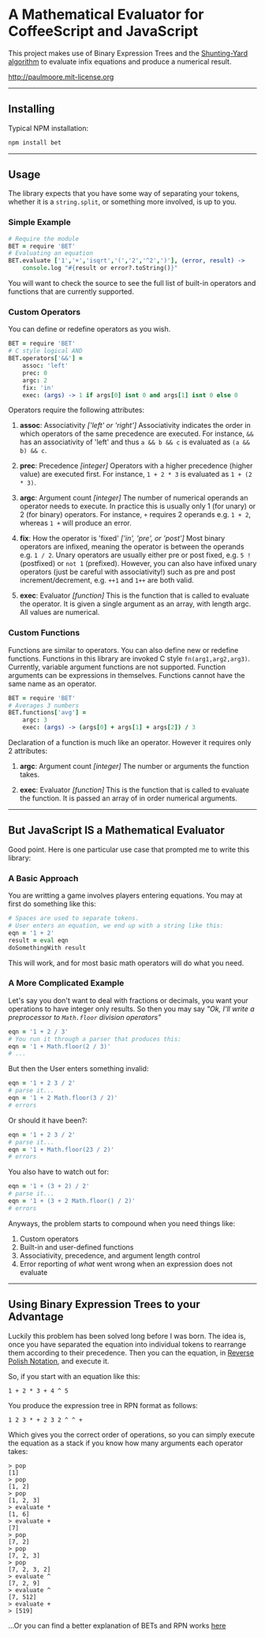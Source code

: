 A Mathematical Evaluator for CoffeeScript and JavaScript
===

This project makes use of Binary Expression Trees and the [Shunting-Yard algorithm](http://en.wikipedia.org/wiki/Shunting-yard_algorithm) to evaluate infix equations and produce a numerical result.

http://paulmoore.mit-license.org

---
## Installing

Typical NPM installation:

```CoffeeScript
npm install bet
```

---
## Usage

The library expects that you have some way of separating your tokens, whether it is a `string.split`, or something more involved, is up to you.

### Simple Example

```CoffeeScript
# Require the module
BET = require 'BET'
# Evaluating an equation
BET.evaluate ['1','+','isqrt','(','2','^2',')'], (error, result) ->
	console.log "#{result or error?.toString()}"
```

You will want to check the source to see the full list of built-in operators and functions that are currently supported.

### Custom Operators

You can define or redefine operators as you wish.

```CoffeeScript
BET = require 'BET'
# C style logical AND
BET.operators['&&'] =
	assoc: 'left'
	prec: 0
	argc: 2
	fix: 'in'
	exec: (args) -> 1 if args[0] isnt 0 and args[1] isnt 0 else 0
```

Operators require the following attributes:

1. __assoc__: Associativity _['left' or 'right']_ Associativity indicates the order in which operators of the same precedence are executed.  For instance, `&&` has an associativity of 'left' and thus `a && b && c` is evaluated as `(a && b) && c`.

2. __prec__: Precedence _[integer]_ Operators with a higher precedence (higher value) are executed first.  For instance, `1 + 2 * 3` is evaluated as `1 + (2 * 3)`.

3. __argc__: Argument count _[integer]_ The number of numerical operands an operator needs to execute.  In practice this is usually only 1 (for unary) or 2 (for binary) operators.  For instance, `+` requires 2 operands e.g. `1 + 2`, whereas `1 +` will produce an error.

4. __fix__: How the operator is 'fixed' _['in', 'pre', or 'post']_ Most binary operators are infixed, meaning the operator is between the operands e.g. `1 / 2`.  Unary operators are usually either pre or post fixed, e.g. `5 !` (postfixed) or `not 1` (prefixed).  However, you can also have infixed unary operators (just be careful with associativity!) such as pre and post increment/decrement, e.g. `++1` and `1++` are both valid.

5. __exec__: Evaluator _[function]_ This is the function that is called to evaluate the operator.  It is given a single argument as an array, with length argc.  All values are numerical.

### Custom Functions

Functions are similar to operators.  You can also define new or redefine functions.  Functions in this library are invoked C style `fn(arg1,arg2,arg3)`.  Currently, variable argument functions are not supported.  Function arguments can be expressions in themselves.  Functions cannot have the same name as an operator.

```CoffeeScript
BET = require 'BET'
# Averages 3 numbers
BET.functions['avg'] =
	argc: 3
	exec: (args) -> (args[0] + args[1] + args[2]) / 3
```

Declaration of a function is much like an operator.  However it requires only 2 attributes:

1. __argc__: Argument count _[integer]_ The number or arguments the function takes.

2. __exec__: Evaluator _[function]_ This is the function that is called to evaluate the function.  It is passed an array of in order numerical arguments.

---
## But JavaScript IS a Mathematical Evaluator

Good point.  Here is one particular use case that prompted me to write this library:

### A Basic Approach

You are writting a game involves players entering equations.  You may at first do something like this:

```CoffeeScript
# Spaces are used to separate tokens.
# User enters an equation, we end up with a string like this:
eqn = '1 + 2'
result = eval eqn
doSomethingWith result
```

This will work, and for most basic math operators will do what you need.

### A More Complicated Example

Let's say you don't want to deal with fractions or decimals, you want your operations to have integer only results.  So then you may say _"Ok, I'll write a preprocessor to `Math.floor` division operators"_

```CoffeeScript
eqn = '1 + 2 / 3'
# You run it through a parser that produces this:
eqn = '1 + Math.floor(2 / 3)'
# ...
```

But then the User enters something invalid:

```CoffeeScript
eqn = '1 + 2 3 / 2'
# parse it...
eqn = '1 + 2 Math.floor(3 / 2)'
# errors
```

Or should it have been?:

```CoffeeScript
eqn = '1 + 2 3 / 2'
# parse it...
eqn = '1 + Math.floor(23 / 2)'
# errors
```

You also have to watch out for:

```CoffeeScript
eqn = '1 + (3 + 2) / 2'
# parse it...
eqn = '1 + (3 + 2 Math.floor() / 2)'
# errors
```

Anyways, the problem starts to compound when you need things like:

1. Custom operators
2. Built-in and user-defined functions
3. Associativity, precedence, and argument length control
4. Error reporting of _what_ went wrong when an expression does not evaluate

---
## Using Binary Expression Trees to your Advantage

Luckily this problem has been solved long before I was born.  The idea is, once you have separated the equation into individual tokens to rearrange them according to their precedence.  Then you can the equation, in [Reverse Polish Notation](http://en.wikipedia.org/wiki/Reverse_Polish_notation), and execute it.

So, if you start with an equation like this:

```
1 + 2 * 3 + 4 ^ 5
```

You produce the expression tree in RPN format as follows:

```
1 2 3 * + 2 3 2 ^ ^ +
```

Which gives you the correct order of operations, so you can simply execute the equation as a stack if you know how many arguments each operator takes:

```
> pop
[1]
> pop
[1, 2]
> pop
[1, 2, 3]
> evaluate *
[1, 6]
> evaluate +
[7]
> pop
[7, 2]
> pop
[7, 2, 3]
> pop
[7, 2, 3, 2]
> evaluate ^
[7, 2, 9]
> evaluate ^
[7, 512]
> evaluate +
> [519]
```

...Or you can find a better explanation of BETs and RPN works [here](http://en.wikipedia.org/wiki/Reverse_polish_notation)
